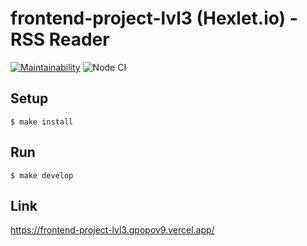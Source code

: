 # frontend-project-lvl3 (Hexlet.io) - RSS Reader

[![Maintainability](https://api.codeclimate.com/v1/badges/c177e149eb964ccaf50b/maintainability)](https://codeclimate.com/github/GPopov9/frontend-project-lvl3/maintainability)
![Node CI](https://github.com/GPopov9/frontend-project-lvl3/workflows/Node%20CI/badge.svg)

## Setup
```
$ make install
```

## Run
```
$ make develop
```

## Link
https://frontend-project-lvl3.gpopov9.vercel.app/

